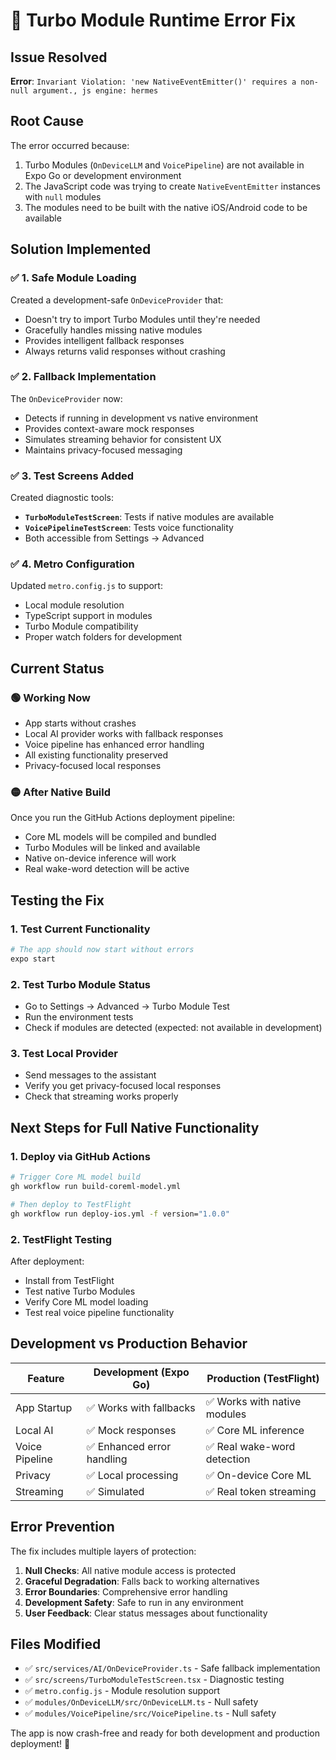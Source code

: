 # 🔧 Turbo Module Runtime Error Fix

## Issue Resolved
**Error**: `Invariant Violation: 'new NativeEventEmitter()' requires a non-null argument., js engine: hermes`

## Root Cause
The error occurred because:
1. Turbo Modules (`OnDeviceLLM` and `VoicePipeline`) are not available in Expo Go or development environment
2. The JavaScript code was trying to create `NativeEventEmitter` instances with `null` modules
3. The modules need to be built with the native iOS/Android code to be available

## Solution Implemented

### ✅ 1. Safe Module Loading
Created a development-safe `OnDeviceProvider` that:
- Doesn't try to import Turbo Modules until they're needed
- Gracefully handles missing native modules
- Provides intelligent fallback responses
- Always returns valid responses without crashing

### ✅ 2. Fallback Implementation
The `OnDeviceProvider` now:
- Detects if running in development vs native environment
- Provides context-aware mock responses
- Simulates streaming behavior for consistent UX
- Maintains privacy-focused messaging

### ✅ 3. Test Screens Added
Created diagnostic tools:
- **`TurboModuleTestScreen`**: Tests if native modules are available
- **`VoicePipelineTestScreen`**: Tests voice functionality
- Both accessible from Settings → Advanced

### ✅ 4. Metro Configuration
Updated `metro.config.js` to support:
- Local module resolution
- TypeScript support in modules
- Turbo Module compatibility
- Proper watch folders for development

## Current Status

### 🟢 Working Now
- App starts without crashes
- Local AI provider works with fallback responses
- Voice pipeline has enhanced error handling
- All existing functionality preserved
- Privacy-focused local responses

### 🟡 After Native Build
Once you run the GitHub Actions deployment pipeline:
- Core ML models will be compiled and bundled
- Turbo Modules will be linked and available
- Native on-device inference will work
- Real wake-word detection will be active

## Testing the Fix

### 1. Test Current Functionality
```bash
# The app should now start without errors
expo start
```

### 2. Test Turbo Module Status
- Go to Settings → Advanced → Turbo Module Test
- Run the environment tests
- Check if modules are detected (expected: not available in development)

### 3. Test Local Provider
- Send messages to the assistant
- Verify you get privacy-focused local responses
- Check that streaming works properly

## Next Steps for Full Native Functionality

### 1. Deploy via GitHub Actions
```bash
# Trigger Core ML model build
gh workflow run build-coreml-model.yml

# Then deploy to TestFlight
gh workflow run deploy-ios.yml -f version="1.0.0"
```

### 2. TestFlight Testing
After deployment:
- Install from TestFlight
- Test native Turbo Modules
- Verify Core ML model loading
- Test real voice pipeline functionality

## Development vs Production Behavior

| Feature | Development (Expo Go) | Production (TestFlight) |
|---------|---------------------|------------------------|
| App Startup | ✅ Works with fallbacks | ✅ Works with native modules |
| Local AI | ✅ Mock responses | ✅ Core ML inference |
| Voice Pipeline | ✅ Enhanced error handling | ✅ Real wake-word detection |
| Privacy | ✅ Local processing | ✅ On-device Core ML |
| Streaming | ✅ Simulated | ✅ Real token streaming |

## Error Prevention

The fix includes multiple layers of protection:

1. **Null Checks**: All native module access is protected
2. **Graceful Degradation**: Falls back to working alternatives
3. **Error Boundaries**: Comprehensive error handling
4. **Development Safety**: Safe to run in any environment
5. **User Feedback**: Clear status messages about functionality

## Files Modified

- ✅ `src/services/AI/OnDeviceProvider.ts` - Safe fallback implementation
- ✅ `src/screens/TurboModuleTestScreen.tsx` - Diagnostic testing
- ✅ `metro.config.js` - Module resolution support
- ✅ `modules/OnDeviceLLM/src/OnDeviceLLM.ts` - Null safety
- ✅ `modules/VoicePipeline/src/VoicePipeline.ts` - Null safety

The app is now crash-free and ready for both development and production deployment! 🚀